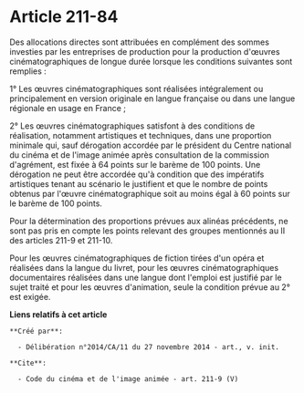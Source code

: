 # Article 211-84

Des allocations directes sont attribuées en complément des sommes investies par les entreprises de production pour la
production d'œuvres cinématographiques de longue durée lorsque les conditions suivantes sont remplies : 

1° Les œuvres cinématographiques sont réalisées intégralement ou principalement en version originale en langue française ou
dans une langue régionale en usage en France ; 

2° Les œuvres cinématographiques satisfont à des conditions de réalisation, notamment artistiques et techniques, dans une
proportion minimale qui, sauf dérogation accordée par le président du Centre national du cinéma et de l'image animée après
consultation de la commission d'agrément, est fixée à 64 points sur le barème de 100 points. Une dérogation ne peut être
accordée qu'à condition que des impératifs artistiques tenant au scénario le justifient et que le nombre de points obtenus
par l'œuvre cinématographique soit au moins égal à 60 points sur le barème de 100 points. 

Pour la détermination des proportions prévues aux alinéas précédents, ne sont pas pris en compte les points relevant des
groupes mentionnés au II des articles 211-9 et 211-10. 

Pour les œuvres cinématographiques de fiction tirées d'un opéra et réalisées dans la langue du livret, pour les œuvres
cinématographiques documentaires réalisées dans une langue dont l'emploi est justifié par le sujet traité et pour les œuvres
d'animation, seule la condition prévue au 2° est exigée.

**Liens relatifs à cet article**

	**Créé par**:

	  - Délibération n°2014/CA/11 du 27 novembre 2014 - art., v. init.

	**Cite**:

	  - Code du cinéma et de l'image animée - art. 211-9 (V)
